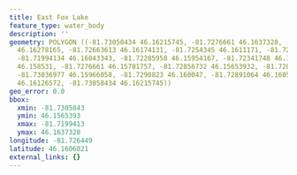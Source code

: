 ```yaml
---
title: East Fox Lake
feature_type: water_body
description: ''
geometry: POLYGON ((-81.73058434 46.16215745, -81.7276661 46.1637328, -81.72642155
  46.16278165, -81.72663613 46.16174131, -81.7254345 46.1611171, -81.72195836 46.16180076,
  -81.71994134 46.16043343, -81.72285958 46.15954167, -81.72341748 46.15983893, -81.72818108
  46.158531, -81.7276661 46.15781757, -81.72856732 46.15653932, -81.72891064 46.1578473,
  -81.73036977 46.15966058, -81.7290823 46.160047, -81.72891064 46.16055233, -81.72994061
  46.16126572, -81.73058434 46.16215745))
geo_error: 0.0
bbox:
  xmin: -81.7305843
  ymin: 46.1565393
  xmax: -81.7199413
  ymax: 46.1637328
longitude: -81.726449
latitude: 46.1606021
external_links: {}
---
```


